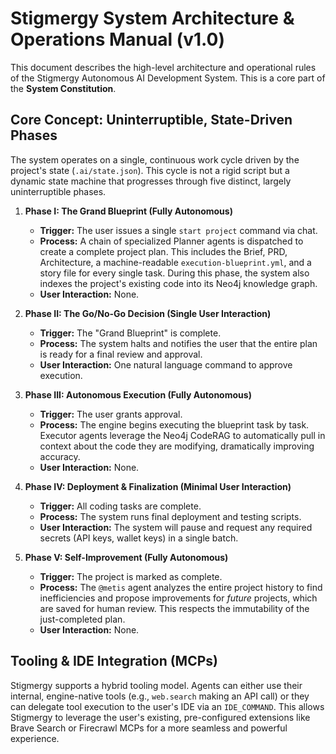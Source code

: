 # Stigmergy System Architecture & Operations Manual (v1.0)

This document describes the high-level architecture and operational rules of the Stigmergy Autonomous AI Development System. This is a core part of the **System Constitution**.

## Core Concept: Uninterruptible, State-Driven Phases

The system operates on a single, continuous work cycle driven by the project's state (`.ai/state.json`). This cycle is not a rigid script but a dynamic state machine that progresses through five distinct, largely uninterruptible phases.

1.  **Phase I: The Grand Blueprint (Fully Autonomous)**
    *   **Trigger:** The user issues a single `start project` command via chat.
    *   **Process:** A chain of specialized Planner agents is dispatched to create a complete project plan. This includes the Brief, PRD, Architecture, a machine-readable `execution-blueprint.yml`, and a story file for every single task. During this phase, the system also indexes the project's existing code into its Neo4j knowledge graph.
    *   **User Interaction:** None.

2.  **Phase II: The Go/No-Go Decision (Single User Interaction)**
    *   **Trigger:** The "Grand Blueprint" is complete.
    *   **Process:** The system halts and notifies the user that the entire plan is ready for a final review and approval.
    *   **User Interaction:** One natural language command to approve execution.

3.  **Phase III: Autonomous Execution (Fully Autonomous)**
    *   **Trigger:** The user grants approval.
    *   **Process:** The engine begins executing the blueprint task by task. Executor agents leverage the Neo4j CodeRAG to automatically pull in context about the code they are modifying, dramatically improving accuracy.
    *   **User Interaction:** None.

4.  **Phase IV: Deployment & Finalization (Minimal User Interaction)**
    *   **Trigger:** All coding tasks are complete.
    *   **Process:** The system runs final deployment and testing scripts.
    *   **User Interaction:** The system will pause and request any required secrets (API keys, wallet keys) in a single batch.

5.  **Phase V: Self-Improvement (Fully Autonomous)**
    *   **Trigger:** The project is marked as complete.
    *   **Process:** The `@metis` agent analyzes the entire project history to find inefficiencies and propose improvements for *future* projects, which are saved for human review. This respects the immutability of the just-completed plan.
    *   **User Interaction:** None.

## Tooling & IDE Integration (MCPs)

Stigmergy supports a hybrid tooling model. Agents can either use their internal, engine-native tools (e.g., `web.search` making an API call) or they can delegate tool execution to the user's IDE via an `IDE_COMMAND`. This allows Stigmergy to leverage the user's existing, pre-configured extensions like Brave Search or Firecrawl MCPs for a more seamless and powerful experience.
